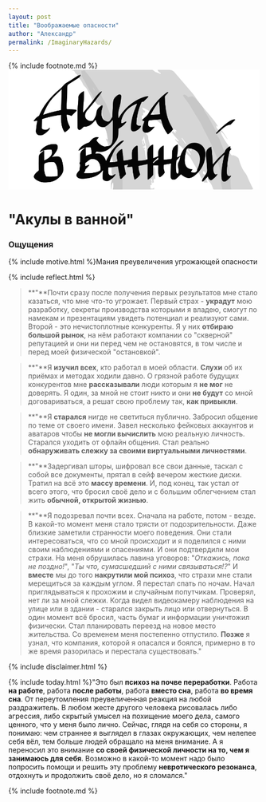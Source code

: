 ```yaml
---
layout: post
title: "Воображаемые опасности"
author: "Александр"
permalink: /ImaginaryHazards/
---
```

{% include footnote.md %}
<a href="/_cards/">!["Опастности которых не было"](/_img/39.svg)</a>

# "Акулы в ванной"

### Ощущения
{% include motive.html %}Мания преувеличения угрожающей опасности

{% include reflect.html %}
>**"**Почти сразу после получения первых результатов мне стало казаться, что мне что-то угрожает. Первый страх - **украдут** мою разработку, секреты производства которыми я владею, смогут по намекам и презентациям увидеть потенциал и реализуют сами. Второй - это нечистоплотные конкуренты. Я у них **отбираю большой рынок**, на нём работают компании со "скверной" репутацией и они ни перед чем не остановятся, в том числе и перед моей физической "остановкой". 

>**"**Я **изучил всех**, кто работал в моей области. **Слухи** об их приёмах и методах ходили давно. О грязной работе будущих конкурентов мне **рассказывали** люди которым я **не мог** не доверять. Я один, за мной не стоит никто и они **не будут** со мной договариваться, а решат свою проблему так, **как привыкли**. 

>**"**Я **старался** нигде не светиться публично. Забросил общение по теме от своего имени. Завел несколько фейковых аккаунтов и аватаров чтобы **не могли вычислить** мою реальную личность. Старался уходить от офлайн общения. Стал реально **обнаруживать слежку за своими виртуальными личностями**. 

>**"**Задергивал шторы, шифровал все свои данные, таскал с собой все документы, прятал в сейф вечером жесткие диски. Тратил на всё это **массу времени**. И, под конец, так устал от всего этого, что бросил своё дело и с большим облегчением стал жить **обычной, открытой жизнью**.

>**"**Я подозревал почти всех. Сначала на работе, потом - везде. В какой-то момент меня стало трясти от подозрительности. Даже близкие заметили странности моего поведения. Они стали интересоваться, что со мной происходит и я поделился с ними своим наблюдениями и опасениями. И они подтвердили мои страхи. На меня обрушилась лавина уговоров: "_Откажись, пока не поздно!_", "_Ты что, сумасшедший с ними связываться!?_" И **вместе** мы до того **накрутили мой психоз**, что страхи мне стали мерещиться за каждым углом. Я перестал спать по ночам. Начал приглядываться к прохожим и случайным попутчикам. Проверял, нет ли за мной слежки. Когда видел видеокамеру наблюдения на улице или в здании - старался закрыть лицо или отвернуться. В один момент всё бросил, часть бумаг и информации уничтожил физически. Стал планировать переезд на новое место жительства. Со временем  меня постепенно отпустило. **Позже** я узнал, что компания, которой я опасался и боялся, примерно в то же время разорилась и перестала существовать."

{% include disclaimer.html %}

{% include today.html %}"Это был **психоз на почве переработки**. Работа **на работе**, работа **после работы**, работа **вместо сна**, работа **во время сна**. От переутомления преувеличенная реакция на любой раздражитель. В любом жесте другого человека рисовалась либо агрессия, либо скрытый умысел на похищение моего дела, самого ценного, что у меня было лично. Сейчас, глядя на себя со стороны, я понимаю: чем страннее я выглядел в глазах окружающих, чем нелепее себя вёл, тем больше людей обращало на меня внимание. А я переносил это внимание **со своей физической личности на то, чем я занимаюсь для себя**. Возможно в какой-то момент надо было попросить помощи и решить эту проблему **невротического резонанса**, отдохнуть и продолжить своё дело, но я сломался." 

{% include footnote.md %}
